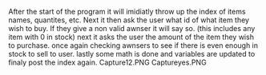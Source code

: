 After the start of the program it will imidiatly throw up the index of items names, quantites, etc.
Next it then ask the user what id of what item they wish to buy.
If they give a non valid awnser it will say so. (this includes any item with 0 in stock)
next it asks the user the amount of the item they wish to purchase.
once again checking awnsers to see if there is even enough in stock to sell to user.
lastly some math is done and variables are updated to finaly post the index again.
Capture12.PNG
Captureyes.PNG